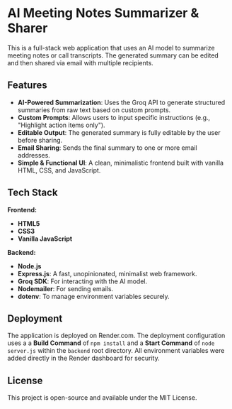 # AI Meeting Notes Summarizer & Sharer

This is a full-stack web application that uses an AI model to summarize meeting notes or call transcripts. The generated summary can be edited and then shared via email with multiple recipients.

## Features

* **AI-Powered Summarization**: Uses the Groq API to generate structured summaries from raw text based on custom prompts.
* **Custom Prompts**: Allows users to input specific instructions (e.g., "Highlight action items only").
* **Editable Output**: The generated summary is fully editable by the user before sharing.
* **Email Sharing**: Sends the final summary to one or more email addresses.
* **Simple & Functional UI**: A clean, minimalistic frontend built with vanilla HTML, CSS, and JavaScript.

## Tech Stack

**Frontend:**
* **HTML5**
* **CSS3**
* **Vanilla JavaScript**

**Backend:**
* **Node.js**
* **Express.js**: A fast, unopinionated, minimalist web framework.
* **Groq SDK**: For interacting with the AI model.
* **Nodemailer**: For sending emails.
* **dotenv**: To manage environment variables securely.

## Deployment

The application is deployed on Render.com. The deployment configuration uses a a **Build Command** of `npm install` and a **Start Command** of `node server.js` within the `backend` root directory. All environment variables were added directly in the Render dashboard for security.

## License

This project is open-source and available under the MIT License.